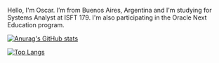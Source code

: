 Hello, I'm Oscar.
I’m from Buenos Aires, Argentina and I'm studying for Systems Analyst at ISFT 179. I'm also participating in the Oracle Next Education program.


[![Anurag's GitHub stats](https://github-readme-stats.vercel.app/api?username=capdeo&theme=onedark)](https://github.com/anuraghazra/github-readme-stats)

[![Top Langs](https://github-readme-stats.vercel.app/api/top-langs/?username=capdeo&theme=tokyonight)](https://github.com/anuraghazra/github-readme-stats)
